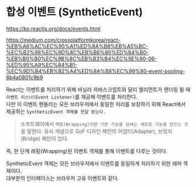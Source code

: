 # 합성 이벤트 (SyntheticEvent)

https://ko.reactjs.org/docs/events.html

https://medium.com/crossplatformkorea/react-%EB%A6%AC%EC%95%A1%ED%8A%B8%EB%A5%BC-%EC%B2%98%EC%9D%8C%EB%B6%80%ED%84%B0-%EB%B0%B0%EC%9B%8C%EB%B3%B4%EC%9E%90-06-%ED%95%A9%EC%84%B1-%EC%9D%B4%EB%B2%A4%ED%8A%B8%EC%99%80-event-pooling-6b4a0801c9b9

React는 이벤트를 처리하기 위해 바닐라 자바스크립트와 달리 엘리먼트가 렌더링 될 때 `이벤트 리스너(Event Listener)`를 제공해 이벤트를 처리한다.  
다만 이 이벤트 핸들러는 모든 브라우저에서 동일한 처리를 보장하기 위해 React에서 제공하는 `SyntheticEvent 객체를 전달 받는다.`

> 소프트웨어에서 `래핑(Wrapping)이란 기본 기능을 감싸는 새로운 기능을 만드는 것`을 말한다. 유사 개념으로 GoF 디자인 패턴의 어댑터(Adapter), 브릿지(Bridge) 패턴이 있다.

즉, 한 단계 래핑(Wrapping)된 이벤트 객체를 통해 이벤트를 다루는 것이다.

SyntheticEvent 객체는 모든 브라우저에서 이벤트를 동일하게 처리하기 위한 래퍼 객체이다.  
대부분의 인터페이스는 브라우저 고유 이벤트와 같다.
